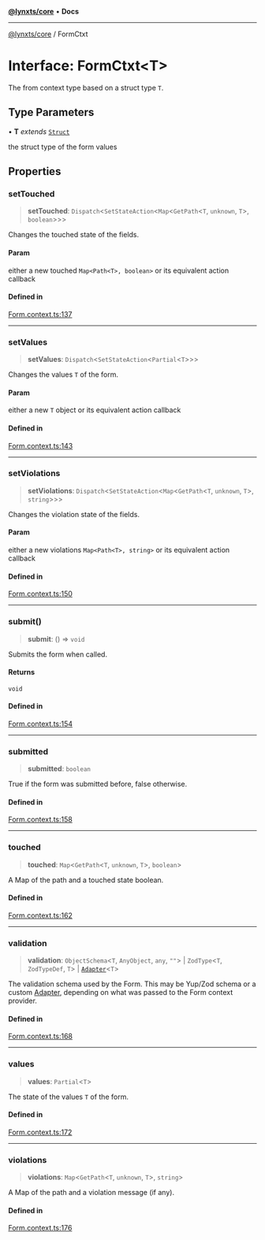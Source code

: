 [**@lynxts/core**](../README.md) • **Docs**

***

[@lynxts/core](../README.md) / FormCtxt

# Interface: FormCtxt\<T\>

The from context type based on a struct type `T`.

## Type Parameters

• **T** *extends* [`Struct`](../type-aliases/Struct.md)

the struct type of the form values

## Properties

### setTouched

> **setTouched**: `Dispatch`\<`SetStateAction`\<`Map`\<`GetPath`\<`T`, `unknown`, `T`\>, `boolean`\>\>\>

Changes the touched state of the fields.

#### Param

either a new touched `Map<Path<T>, boolean>` or its equivalent
       action callback

#### Defined in

[Form.context.ts:137](https://github.com/JoseLion/lynxts/blob/main/packages/core/src/lib/Form.context.ts#L137)

***

### setValues

> **setValues**: `Dispatch`\<`SetStateAction`\<`Partial`\<`T`\>\>\>

Changes the values `T` of the form.

#### Param

either a new `T` object or its equivalent action callback

#### Defined in

[Form.context.ts:143](https://github.com/JoseLion/lynxts/blob/main/packages/core/src/lib/Form.context.ts#L143)

***

### setViolations

> **setViolations**: `Dispatch`\<`SetStateAction`\<`Map`\<`GetPath`\<`T`, `unknown`, `T`\>, `string`\>\>\>

Changes the violation state of the fields.

#### Param

either a new violations `Map<Path<T>, string>` or its equivalent
       action callback

#### Defined in

[Form.context.ts:150](https://github.com/JoseLion/lynxts/blob/main/packages/core/src/lib/Form.context.ts#L150)

***

### submit()

> **submit**: () => `void`

Submits the form when called.

#### Returns

`void`

#### Defined in

[Form.context.ts:154](https://github.com/JoseLion/lynxts/blob/main/packages/core/src/lib/Form.context.ts#L154)

***

### submitted

> **submitted**: `boolean`

True if the form was submitted before, false otherwise.

#### Defined in

[Form.context.ts:158](https://github.com/JoseLion/lynxts/blob/main/packages/core/src/lib/Form.context.ts#L158)

***

### touched

> **touched**: `Map`\<`GetPath`\<`T`, `unknown`, `T`\>, `boolean`\>

A Map of the path and a touched state boolean.

#### Defined in

[Form.context.ts:162](https://github.com/JoseLion/lynxts/blob/main/packages/core/src/lib/Form.context.ts#L162)

***

### validation

> **validation**: `ObjectSchema`\<`T`, `AnyObject`, `any`, `""`\> \| `ZodType`\<`T`, `ZodTypeDef`, `T`\> \| [`Adapter`](Adapter.md)\<`T`\>

The validation schema used by the Form. This may be Yup/Zod schema or a
custom [Adapter<T>](Adapter.md), depending on what was passed to the
Form context provider.

#### Defined in

[Form.context.ts:168](https://github.com/JoseLion/lynxts/blob/main/packages/core/src/lib/Form.context.ts#L168)

***

### values

> **values**: `Partial`\<`T`\>

The state of the values `T` of the form.

#### Defined in

[Form.context.ts:172](https://github.com/JoseLion/lynxts/blob/main/packages/core/src/lib/Form.context.ts#L172)

***

### violations

> **violations**: `Map`\<`GetPath`\<`T`, `unknown`, `T`\>, `string`\>

A Map of the path and a violation message (if any).

#### Defined in

[Form.context.ts:176](https://github.com/JoseLion/lynxts/blob/main/packages/core/src/lib/Form.context.ts#L176)
